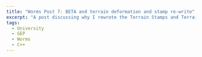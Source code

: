 ```yaml
---
title: "Worms Post 7: BETA and terrain deformation and stamp re-write"
excerpt: "A post discussing why I rewrote the Terrain Stamps and Terrain Deformation system, also the Beta submission!"
tags: 
  - University
  - GEP
  - Worms
  - C++
---
```


 